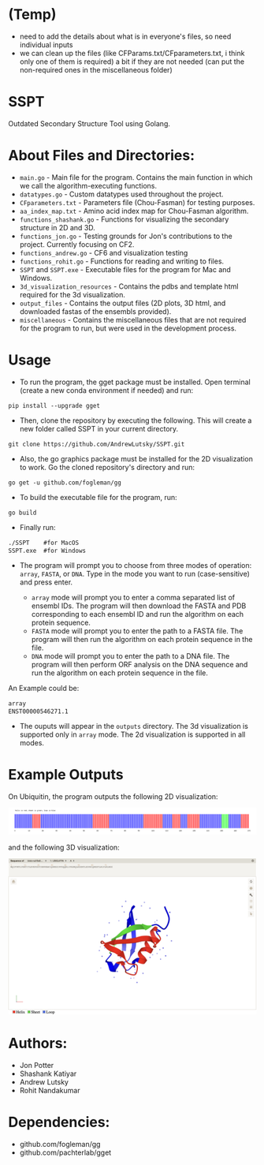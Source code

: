 # (Temp)
- need to add the details about what is in everyone's files, so need individual inputs
- we can clean up the files (like CFParams.txt/CFparameters.txt, i think only one of them is required) a bit if they are not needed (can put the non-required ones in the miscellaneous folder)

# SSPT
Outdated Secondary Structure Tool using Golang.

# About Files and Directories:
- `main.go` - Main file for the program. Contains the main function in which we call the algorithm-executing functions.
- `datatypes.go` - Custom datatypes used throughout the project. 
- `CFparameters.txt` - Parameters file (Chou-Fasman) for testing purposes.
- `aa_index_map.txt` - Amino acid index map for Chou-Fasman algorithm.
- `functions_shashank.go` - Functions for visualizing the secondary structure in 2D and 3D.
- `functions_jon.go` - Testing grounds for Jon's contributions to the project. Currently focusing on CF2.
- `functions_andrew.go` - CF6 and visualization testing
- `functions_rohit.go` - Functions for reading and writing to files.
- `SSPT` and `SSPT.exe` - Executable files for the program for Mac and Windows.
- `3d_visualization_resources` - Contains the pdbs and template html required for the 3d visualization.
- `output_files` - Contains the output files (2D plots, 3D html, and downloaded fastas of the ensembls provided).
- `miscellaneous` - Contains the miscellaneous files that are not required for the program to run, but were used in the development process.

# Usage
- To run the program, the gget package must be installed. Open terminal (create a new conda environment if needed) and run:
```
pip install --upgrade gget
```
- Then, clone the repository by executing the following. This will create a new folder called SSPT in your current directory.
```
git clone https://github.com/AndrewLutsky/SSPT.git
```
- Also, the go graphics package must be installed for the 2D visualization to work. Go the cloned repository's directory and run:
```
go get -u github.com/fogleman/gg
```
- To build the executable file for the program, run:
```
go build
```
- Finally run:
```
./SSPT    #for MacOS
SSPT.exe  #for Windows
``` 
- The program will prompt you to choose from three modes of operation: `array`, `FASTA`, or `DNA`. Type in the mode you want to run (case-sensitive) and press enter.

  - `array` mode will prompt you to enter a comma separated list of ensembl IDs. The program will then download the FASTA and PDB corresponding to each ensembl ID and run the algorithm on each protein sequence.
  - `FASTA` mode will prompt you to enter the path to a FASTA file. The program will then run the algorithm on each protein sequence in the file.
  - `DNA` mode will prompt you to enter the path to a DNA file. The program will then perform ORF analysis on the DNA sequence and run the algorithm on each protein sequence in the file.

An Example could be:
```
array
ENST00000546271.1
```
- The ouputs will appear in the `outputs` directory. The 3d visualization is supported only in `array` mode. The 2d visualization is supported in all modes.

# Example Outputs

On Ubiquitin, the program outputs the following 2D visualization:

<img src="./miscellaneous/2d_visualization_for_readme.png" alt="2D" width="700"/>

and the following 3D visualization:

<img src="./miscellaneous/3d_visualization_for_readme.png" alt="3D" width="700"/>

# Authors:
- Jon Potter
- Shashank Katiyar
- Andrew Lutsky
- Rohit Nandakumar

# Dependencies:
- github.com/fogleman/gg
- github.com/pachterlab/gget

